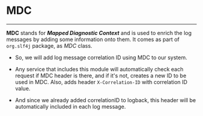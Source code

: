 # MDC

---

**MDC** stands for ***Mapped Diagnostic Context*** and is used to enrich the log messages by adding some information onto them.
It comes as part of ```org.slf4j``` package, as *MDC* class.

- So, we will add log message correlation ID using MDC to our system.

- Any service that includes this module will automatically check each request if MDC header is there, and if it's not, creates a new ID to be used in MDC. Also, adds header ```X-Correlation-ID``` with correlation ID value.

- And since we already added correlationID to logback, this header will be automatically included in each log message.